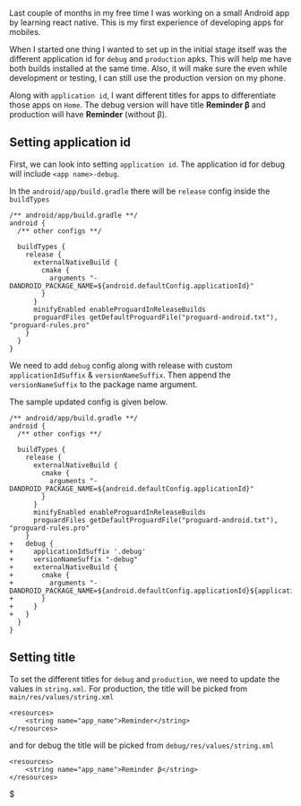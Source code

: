 Last couple of months in my free time I was working on a small Android app by learning react native. This is my first experience of developing apps for mobiles.

When I started one thing I wanted to set up in the initial stage itself was the different application id for `debug` and `production` apks. This will help me have both builds installed at the same time. Also, it will make sure the even while development or testing, I can still use the production version on my phone.

Along with `application id`, I want different titles for apps to differentiate those apps on `Home`. The debug version will have title **Reminder β** and production will have **Reminder** (without β).

<a href="#application-id" id="application-id" class="anchor"><em></em></a>Setting application id
------------------------------------------------------------------------------------------------

First, we can look into setting `application id`. The application id for debug will include `<app name>-debug`.

In the `android/app/build.gradle` there will be `release` config inside the `buildTypes`

    /** android/app/build.gradle **/
    android {
      /** other configs **/

      buildTypes {
        release {
          externalNativeBuild {
            cmake {
              arguments "-DANDROID_PACKAGE_NAME=${android.defaultConfig.applicationId}"
            }
          }
          minifyEnabled enableProguardInReleaseBuilds
          proguardFiles getDefaultProguardFile("proguard-android.txt"), "proguard-rules.pro"
        }
      }
    }

We need to add `debug` config along with release with custom `applicationIdSuffix` & `versionNameSuffix`. Then append the `versionNameSuffix` to the package name argument.

The sample updated config is given below.

    /** android/app/build.gradle **/
    android {
      /** other configs **/

      buildTypes {
        release {
          externalNativeBuild {
            cmake {
              arguments "-DANDROID_PACKAGE_NAME=${android.defaultConfig.applicationId}"
            }
          }
          minifyEnabled enableProguardInReleaseBuilds
          proguardFiles getDefaultProguardFile("proguard-android.txt"), "proguard-rules.pro"
        }
    +   debug {
    +     applicationIdSuffix '.debug'
    +     versionNameSuffix "-debug"
    +     externalNativeBuild {
    +       cmake {
    +         arguments "-DANDROID_PACKAGE_NAME=${android.defaultConfig.applicationId}${applicationIdSuffix}"
    +       }
    +     }
    +   }
      }
    }

<a href="#application-title" id="application-title" class="anchor"><em></em></a>Setting title
---------------------------------------------------------------------------------------------

To set the different titles for `debug` and `production`, we need to update the values in `string.xml`. For production, the title will be picked from `main/res/values/string.xml`

    <resources>
        <string name="app_name">Reminder</string>
    </resources>

and for debug the title will be picked from `debug/res/values/string.xml`

    <resources>
        <string name="app_name">Reminder β</string>
    </resources>

$
